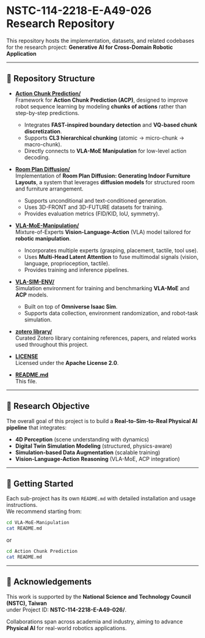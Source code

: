 # NSTC-114-2218-E-A49-026 Research Repository

This repository hosts the implementation, datasets, and related codebases for the research project:
**Generative AI for Cross-Domain Robotic Application**   

---

## 📂 Repository Structure

- [**Action Chunk Prediction/**](./Action%20Chunk%20Prediction)  
  Framework for **Action Chunk Prediction (ACP)**, designed to improve robot sequence learning by modeling **chunks of actions** rather than step-by-step predictions.  
  - Integrates **FAST-inspired boundary detection** and **VQ-based chunk discretization**.  
  - Supports **CL3 hierarchical chunking** (atomic → micro-chunk → macro-chunk).  
  - Directly connects to **VLA-MoE Manipulation** for low-level action decoding.  

- [**Room Plan Diffusion/**](./Room%20Plan%20Diffusion)  
  Implementation of **Room Plan Diffusion: Generating Indoor Furniture Layouts**, a system that leverages **diffusion models** for structured room and furniture arrangement.  
  - Supports unconditional and text-conditioned generation.  
  - Uses 3D-FRONT and 3D-FUTURE datasets for training.  
  - Provides evaluation metrics (FID/KID, IoU, symmetry).  

- [**VLA-MoE-Manipulation/**](./VLA-MoE-Manipulation)  
  Mixture-of-Experts **Vision-Language-Action** (VLA) model tailored for **robotic manipulation**.  
  - Incorporates multiple experts (grasping, placement, tactile, tool use).  
  - Uses **Multi-Head Latent Attention** to fuse multimodal signals (vision, language, proprioception, tactile).  
  - Provides training and inference pipelines.  

- [**VLA-SIM-ENV/**](./VLA-SIM-ENV)  
  Simulation environment for training and benchmarking **VLA-MoE** and **ACP** models.  
  - Built on top of **Omniverse Isaac Sim**.  
  - Supports data collection, environment randomization, and robot-task simulation.  

- [**zotero library/**](./zotero%20library)  
  Curated Zotero library containing references, papers, and related works used throughout this project.  

- **[LICENSE](./LICENSE)**  
  Licensed under the **Apache License 2.0**.  

- **[README.md](./README.md)**  
  This file.   

---

## 🎯 Research Objective

The overall goal of this project is to build a **Real-to-Sim-to-Real Physical AI pipeline** that integrates:  
- **4D Perception** (scene understanding with dynamics)  
- **Digital Twin Simulation Modeling** (structured, physics-aware)  
- **Simulation-based Data Augmentation** (scalable training)  
- **Vision-Language-Action Reasoning** (VLA-MoE, ACP integration)  

---

## 🚀 Getting Started

Each sub-project has its own `README.md` with detailed installation and usage instructions.  
We recommend starting from:

```bash
cd VLA-MoE-Manipulation
cat README.md
```

or

```bash
cd Action Chunk Prediction
cat README.md
```

---

## 🪪 Acknowledgements

This work is supported by the **National Science and Technology Council (NSTC), Taiwan**  
under Project ID: **NSTC-114-2218-E-A49-026/**.  

Collaborations span across academia and industry, aiming to advance **Physical AI** for real-world robotics applications.  
